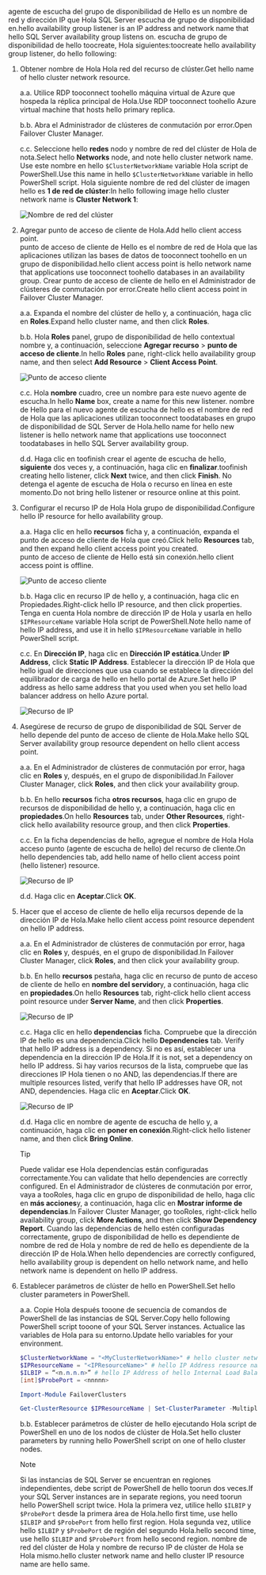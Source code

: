 <span data-ttu-id="20aa8-101">agente de escucha del grupo de disponibilidad de Hello es un nombre de red y dirección IP que Hola SQL Server escucha de grupo de disponibilidad en.</span><span class="sxs-lookup"><span data-stu-id="20aa8-101">hello availability group listener is an IP address and network name that hello SQL Server availability group listens on.</span></span> <span data-ttu-id="20aa8-102">escucha de grupo de disponibilidad de hello toocreate, Hola siguientes:</span><span class="sxs-lookup"><span data-stu-id="20aa8-102">toocreate hello availability group listener, do hello following:</span></span>

1. <span data-ttu-id="20aa8-103"><a name="getnet"></a>Obtener nombre de Hola Hola red del recurso de clúster.</span><span class="sxs-lookup"><span data-stu-id="20aa8-103"><a name="getnet"></a>Get hello name of hello cluster network resource.</span></span>

    <span data-ttu-id="20aa8-104">a.</span><span class="sxs-lookup"><span data-stu-id="20aa8-104">a.</span></span> <span data-ttu-id="20aa8-105">Utilice RDP tooconnect toohello máquina virtual de Azure que hospeda la réplica principal de Hola.</span><span class="sxs-lookup"><span data-stu-id="20aa8-105">Use RDP tooconnect toohello Azure virtual machine that hosts hello primary replica.</span></span> 

    <span data-ttu-id="20aa8-106">b.</span><span class="sxs-lookup"><span data-stu-id="20aa8-106">b.</span></span> <span data-ttu-id="20aa8-107">Abra el Administrador de clústeres de conmutación por error.</span><span class="sxs-lookup"><span data-stu-id="20aa8-107">Open Failover Cluster Manager.</span></span>

    <span data-ttu-id="20aa8-108">c.</span><span class="sxs-lookup"><span data-stu-id="20aa8-108">c.</span></span> <span data-ttu-id="20aa8-109">Seleccione hello **redes** nodo y nombre de red del clúster de Hola de nota.</span><span class="sxs-lookup"><span data-stu-id="20aa8-109">Select hello **Networks** node, and note hello cluster network name.</span></span> <span data-ttu-id="20aa8-110">Use este nombre en hello `$ClusterNetworkName` variable Hola script de PowerShell.</span><span class="sxs-lookup"><span data-stu-id="20aa8-110">Use this name in hello `$ClusterNetworkName` variable in hello PowerShell script.</span></span> <span data-ttu-id="20aa8-111">Hola siguiente nombre de red del clúster de imagen hello es **1 de red de clúster**:</span><span class="sxs-lookup"><span data-stu-id="20aa8-111">In hello following image hello cluster network name is **Cluster Network 1**:</span></span>

   ![Nombre de red del clúster](./media/virtual-machines-ag-listener-configure/90-clusternetworkname.png)

2. <span data-ttu-id="20aa8-113"><a name="addcap"></a>Agregar punto de acceso de cliente de Hola.</span><span class="sxs-lookup"><span data-stu-id="20aa8-113"><a name="addcap"></a>Add hello client access point.</span></span>  
    <span data-ttu-id="20aa8-114">punto de acceso de cliente de Hello es el nombre de red de Hola que las aplicaciones utilizan las bases de datos de tooconnect toohello en un grupo de disponibilidad.</span><span class="sxs-lookup"><span data-stu-id="20aa8-114">hello client access point is hello network name that applications use tooconnect toohello databases in an availability group.</span></span> <span data-ttu-id="20aa8-115">Crear punto de acceso de cliente de hello en el Administrador de clústeres de conmutación por error.</span><span class="sxs-lookup"><span data-stu-id="20aa8-115">Create hello client access point in Failover Cluster Manager.</span></span>

    <span data-ttu-id="20aa8-116">a.</span><span class="sxs-lookup"><span data-stu-id="20aa8-116">a.</span></span> <span data-ttu-id="20aa8-117">Expanda el nombre del clúster de hello y, a continuación, haga clic en **Roles**.</span><span class="sxs-lookup"><span data-stu-id="20aa8-117">Expand hello cluster name, and then click **Roles**.</span></span>

    <span data-ttu-id="20aa8-118">b.</span><span class="sxs-lookup"><span data-stu-id="20aa8-118">b.</span></span> <span data-ttu-id="20aa8-119">Hola **Roles** panel, grupo de disponibilidad de hello contextual nombre y, a continuación, seleccione **Agregar recurso** > **punto de acceso de cliente**.</span><span class="sxs-lookup"><span data-stu-id="20aa8-119">In hello **Roles** pane, right-click hello availability group name, and then select **Add Resource** > **Client Access Point**.</span></span>

   ![Punto de acceso cliente](./media/virtual-machines-ag-listener-configure/92-addclientaccesspoint.png)

    <span data-ttu-id="20aa8-121">c.</span><span class="sxs-lookup"><span data-stu-id="20aa8-121">c.</span></span> <span data-ttu-id="20aa8-122">Hola **nombre** cuadro, cree un nombre para este nuevo agente de escucha.</span><span class="sxs-lookup"><span data-stu-id="20aa8-122">In hello **Name** box, create a name for this new listener.</span></span> 
   <span data-ttu-id="20aa8-123">nombre de Hello para el nuevo agente de escucha de hello es el nombre de red de Hola que las aplicaciones utilizan tooconnect toodatabases en grupo de disponibilidad de SQL Server de Hola.</span><span class="sxs-lookup"><span data-stu-id="20aa8-123">hello name for hello new listener is hello network name that applications use tooconnect toodatabases in hello SQL Server availability group.</span></span>
   
    <span data-ttu-id="20aa8-124">d.</span><span class="sxs-lookup"><span data-stu-id="20aa8-124">d.</span></span> <span data-ttu-id="20aa8-125">Haga clic en toofinish crear el agente de escucha de hello, **siguiente** dos veces y, a continuación, haga clic en **finalizar**.</span><span class="sxs-lookup"><span data-stu-id="20aa8-125">toofinish creating hello listener, click **Next** twice, and then click **Finish**.</span></span> <span data-ttu-id="20aa8-126">No detenga el agente de escucha de Hola o recurso en línea en este momento.</span><span class="sxs-lookup"><span data-stu-id="20aa8-126">Do not bring hello listener or resource online at this point.</span></span>

3. <span data-ttu-id="20aa8-127"><a name="congroup"></a>Configurar el recurso IP de Hola Hola grupo de disponibilidad.</span><span class="sxs-lookup"><span data-stu-id="20aa8-127"><a name="congroup"></a>Configure hello IP resource for hello availability group.</span></span>

    <span data-ttu-id="20aa8-128">a.</span><span class="sxs-lookup"><span data-stu-id="20aa8-128">a.</span></span> <span data-ttu-id="20aa8-129">Haga clic en hello **recursos** ficha y, a continuación, expanda el punto de acceso de cliente de Hola que creó.</span><span class="sxs-lookup"><span data-stu-id="20aa8-129">Click hello **Resources** tab, and then expand hello client access point you created.</span></span>  
    <span data-ttu-id="20aa8-130">punto de acceso de cliente de Hello está sin conexión.</span><span class="sxs-lookup"><span data-stu-id="20aa8-130">hello client access point is offline.</span></span>

   ![Punto de acceso cliente](./media/virtual-machines-ag-listener-configure/94-newclientaccesspoint.png) 

    <span data-ttu-id="20aa8-132">b.</span><span class="sxs-lookup"><span data-stu-id="20aa8-132">b.</span></span> <span data-ttu-id="20aa8-133">Haga clic en recurso IP de hello y, a continuación, haga clic en Propiedades.</span><span class="sxs-lookup"><span data-stu-id="20aa8-133">Right-click hello IP resource, and then click properties.</span></span> <span data-ttu-id="20aa8-134">Tenga en cuenta Hola nombre de dirección IP de Hola y usarla en hello `$IPResourceName` variable Hola script de PowerShell.</span><span class="sxs-lookup"><span data-stu-id="20aa8-134">Note hello name of hello IP address, and use it in hello `$IPResourceName` variable in hello PowerShell script.</span></span>

    <span data-ttu-id="20aa8-135">c.</span><span class="sxs-lookup"><span data-stu-id="20aa8-135">c.</span></span> <span data-ttu-id="20aa8-136">En **Dirección IP**, haga clic en **Dirección IP estática**.</span><span class="sxs-lookup"><span data-stu-id="20aa8-136">Under **IP Address**, click **Static IP Address**.</span></span> <span data-ttu-id="20aa8-137">Establecer la dirección IP de Hola que hello igual de direcciones que usa cuando se establece la dirección del equilibrador de carga de hello en hello portal de Azure.</span><span class="sxs-lookup"><span data-stu-id="20aa8-137">Set hello IP address as hello same address that you used when you set hello load balancer address on hello Azure portal.</span></span>

   ![Recurso de IP](./media/virtual-machines-ag-listener-configure/96-ipresource.png) 

    <!-----------------------I don't see this option on server 2016
    1. Disable NetBIOS for this address and click **OK**. Repeat this step for each IP resource if your solution spans multiple Azure VNets. 
    ------------------------->

4. <span data-ttu-id="20aa8-139"><a name = "dependencyGroup"></a>Asegúrese de recurso de grupo de disponibilidad de SQL Server de hello depende del punto de acceso de cliente de Hola.</span><span class="sxs-lookup"><span data-stu-id="20aa8-139"><a name = "dependencyGroup"></a>Make hello SQL Server availability group resource dependent on hello client access point.</span></span>

    <span data-ttu-id="20aa8-140">a.</span><span class="sxs-lookup"><span data-stu-id="20aa8-140">a.</span></span> <span data-ttu-id="20aa8-141">En el Administrador de clústeres de conmutación por error, haga clic en **Roles** y, después, en el grupo de disponibilidad.</span><span class="sxs-lookup"><span data-stu-id="20aa8-141">In Failover Cluster Manager, click **Roles**, and then click your availability group.</span></span>

    <span data-ttu-id="20aa8-142">b.</span><span class="sxs-lookup"><span data-stu-id="20aa8-142">b.</span></span> <span data-ttu-id="20aa8-143">En hello **recursos** ficha **otros recursos**, haga clic en grupo de recursos de disponibilidad de hello y, a continuación, haga clic en **propiedades**.</span><span class="sxs-lookup"><span data-stu-id="20aa8-143">On hello **Resources** tab, under **Other Resources**, right-click hello availability resource group, and then click **Properties**.</span></span> 

    <span data-ttu-id="20aa8-144">c.</span><span class="sxs-lookup"><span data-stu-id="20aa8-144">c.</span></span> <span data-ttu-id="20aa8-145">En la ficha dependencias de hello, agregue el nombre de Hola Hola acceso punto (agente de escucha de hello) del recurso de cliente.</span><span class="sxs-lookup"><span data-stu-id="20aa8-145">On hello dependencies tab, add hello name of hello client access point (hello listener) resource.</span></span>

   ![Recurso de IP](./media/virtual-machines-ag-listener-configure/97-propertiesdependencies.png) 

    <span data-ttu-id="20aa8-147">d.</span><span class="sxs-lookup"><span data-stu-id="20aa8-147">d.</span></span> <span data-ttu-id="20aa8-148">Haga clic en **Aceptar**.</span><span class="sxs-lookup"><span data-stu-id="20aa8-148">Click **OK**.</span></span>

5. <span data-ttu-id="20aa8-149"><a name="listname"></a>Hacer que el acceso de cliente de hello elija recursos depende de la dirección IP de Hola.</span><span class="sxs-lookup"><span data-stu-id="20aa8-149"><a name="listname"></a>Make hello client access point resource dependent on hello IP address.</span></span>

    <span data-ttu-id="20aa8-150">a.</span><span class="sxs-lookup"><span data-stu-id="20aa8-150">a.</span></span> <span data-ttu-id="20aa8-151">En el Administrador de clústeres de conmutación por error, haga clic en **Roles** y, después, en el grupo de disponibilidad.</span><span class="sxs-lookup"><span data-stu-id="20aa8-151">In Failover Cluster Manager, click **Roles**, and then click your availability group.</span></span> 

    <span data-ttu-id="20aa8-152">b.</span><span class="sxs-lookup"><span data-stu-id="20aa8-152">b.</span></span> <span data-ttu-id="20aa8-153">En hello **recursos** pestaña, haga clic en recurso de punto de acceso de cliente de hello en **nombre del servidor**y, a continuación, haga clic en **propiedades**.</span><span class="sxs-lookup"><span data-stu-id="20aa8-153">On hello **Resources** tab, right-click hello client access point resource under **Server Name**, and then click **Properties**.</span></span> 

   ![Recurso de IP](./media/virtual-machines-ag-listener-configure/98-dependencies.png) 

    <span data-ttu-id="20aa8-155">c.</span><span class="sxs-lookup"><span data-stu-id="20aa8-155">c.</span></span> <span data-ttu-id="20aa8-156">Haga clic en hello **dependencias** ficha. Compruebe que la dirección IP de hello es una dependencia.</span><span class="sxs-lookup"><span data-stu-id="20aa8-156">Click hello **Dependencies** tab. Verify that hello IP address is a dependency.</span></span> <span data-ttu-id="20aa8-157">Si no es así, establecer una dependencia en la dirección IP de Hola.</span><span class="sxs-lookup"><span data-stu-id="20aa8-157">If it is not, set a dependency on hello IP address.</span></span> <span data-ttu-id="20aa8-158">Si hay varios recursos de la lista, compruebe que las direcciones IP Hola tienen o no AND, las dependencias.</span><span class="sxs-lookup"><span data-stu-id="20aa8-158">If there are multiple resources listed, verify that hello IP addresses have OR, not AND, dependencies.</span></span> <span data-ttu-id="20aa8-159">Haga clic en **Aceptar**.</span><span class="sxs-lookup"><span data-stu-id="20aa8-159">Click **OK**.</span></span> 

   ![Recurso de IP](./media/virtual-machines-ag-listener-configure/98-propertiesdependencies.png) 

    <span data-ttu-id="20aa8-161">d.</span><span class="sxs-lookup"><span data-stu-id="20aa8-161">d.</span></span> <span data-ttu-id="20aa8-162">Haga clic en nombre de agente de escucha de hello y, a continuación, haga clic en **poner en conexión**.</span><span class="sxs-lookup"><span data-stu-id="20aa8-162">Right-click hello listener name, and then click **Bring Online**.</span></span> 

    >[!TIP]
    ><span data-ttu-id="20aa8-163">Puede validar ese Hola dependencias están configuradas correctamente.</span><span class="sxs-lookup"><span data-stu-id="20aa8-163">You can validate that hello dependencies are correctly configured.</span></span> <span data-ttu-id="20aa8-164">En el Administrador de clústeres de conmutación por error, vaya a tooRoles, haga clic en grupo de disponibilidad de hello, haga clic en **más acciones**y, a continuación, haga clic en **Mostrar informe de dependencias**.</span><span class="sxs-lookup"><span data-stu-id="20aa8-164">In Failover Cluster Manager, go tooRoles, right-click hello availability group, click **More Actions**, and then click  **Show Dependency Report**.</span></span> <span data-ttu-id="20aa8-165">Cuando las dependencias de hello estén configuradas correctamente, grupo de disponibilidad de hello es dependiente de nombre de red de Hola y nombre de red de hello es dependiente de la dirección IP de Hola.</span><span class="sxs-lookup"><span data-stu-id="20aa8-165">When hello dependencies are correctly configured, hello availability group is dependent on hello network name, and hello network name is dependent on hello IP address.</span></span> 


6. <span data-ttu-id="20aa8-166"><a name="setparam"></a>Establecer parámetros de clúster de hello en PowerShell.</span><span class="sxs-lookup"><span data-stu-id="20aa8-166"><a name="setparam"></a>Set hello cluster parameters in PowerShell.</span></span>
    
    <span data-ttu-id="20aa8-167">a.</span><span class="sxs-lookup"><span data-stu-id="20aa8-167">a.</span></span> <span data-ttu-id="20aa8-168">Copie Hola después tooone de secuencia de comandos de PowerShell de las instancias de SQL Server.</span><span class="sxs-lookup"><span data-stu-id="20aa8-168">Copy hello following PowerShell script tooone of your SQL Server instances.</span></span> <span data-ttu-id="20aa8-169">Actualice las variables de Hola para su entorno.</span><span class="sxs-lookup"><span data-stu-id="20aa8-169">Update hello variables for your environment.</span></span>     
    
    ```PowerShell
    $ClusterNetworkName = "<MyClusterNetworkName>" # hello cluster network name (Use Get-ClusterNetwork on Windows Server 2012 of higher toofind hello name)
    $IPResourceName = "<IPResourceName>" # hello IP Address resource name
    $ILBIP = “<n.n.n.n>” # hello IP Address of hello Internal Load Balancer (ILB). This is hello static IP address for hello load balancer you configured in hello Azure portal.
    [int]$ProbePort = <nnnnn>
    
    Import-Module FailoverClusters
    
    Get-ClusterResource $IPResourceName | Set-ClusterParameter -Multiple @{"Address"="$ILBIP";"ProbePort"=$ProbePort;"SubnetMask"="255.255.255.255";"Network"="$ClusterNetworkName";"EnableDhcp"=0}
    ```

    <span data-ttu-id="20aa8-170">b.</span><span class="sxs-lookup"><span data-stu-id="20aa8-170">b.</span></span> <span data-ttu-id="20aa8-171">Establecer parámetros de clúster de hello ejecutando Hola script de PowerShell en uno de los nodos de clúster de Hola.</span><span class="sxs-lookup"><span data-stu-id="20aa8-171">Set hello cluster parameters by running hello PowerShell script on one of hello cluster nodes.</span></span>  

    > [!NOTE]
    > <span data-ttu-id="20aa8-172">Si las instancias de SQL Server se encuentran en regiones independientes, debe script de PowerShell de hello toorun dos veces.</span><span class="sxs-lookup"><span data-stu-id="20aa8-172">If your SQL Server instances are in separate regions, you need toorun hello PowerShell script twice.</span></span> <span data-ttu-id="20aa8-173">Hola la primera vez, utilice hello `$ILBIP` y `$ProbePort` desde la primera área de Hola.</span><span class="sxs-lookup"><span data-stu-id="20aa8-173">hello first time, use hello `$ILBIP` and `$ProbePort` from hello first region.</span></span> <span data-ttu-id="20aa8-174">Hola segunda vez, utilice hello `$ILBIP` y `$ProbePort` de región del segundo Hola.</span><span class="sxs-lookup"><span data-stu-id="20aa8-174">hello second time, use hello `$ILBIP` and `$ProbePort` from hello second region.</span></span> <span data-ttu-id="20aa8-175">nombre de red del clúster de Hola y nombre de recurso IP de clúster de Hola se Hola mismo.</span><span class="sxs-lookup"><span data-stu-id="20aa8-175">hello cluster network name and hello cluster IP resource name are hello same.</span></span> 
